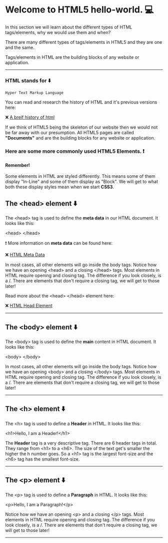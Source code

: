 # Welcome to HTML5 hello-world.  :computer:

In this section we will learn about the different types of HTML tags/elements, why we would use them and when?

There are many different types of tags/elements in HTML5 and they are one and the same.

Tags/elements in HTML are the building blocks of any website or application.

___

### HTML stands for   :arrow_down:
```
Hyper Text Markup Language
```

You can read and research the history of HTML and it's previous versions here:

:x: [A breif history of html](https://www.wired.com/1997/04/a-brief-history-of-html/)

If we think of HTML5 being the skeleton of our website then we would not be far away with our presumption.
All HTML5 pages are called <b>"Documents"</b> and are the building blocks for any website or application.

### Here are some more commonly used HTML5 Elements.   :heavy_exclamation_mark:

#### Remember!
Some elements in HTML are styled differently. This means some of them display "In-Line" and some of them display as "Block". We will get to what both these display styles mean when we start <b>CSS3</b>.

## The &#60;head&#62; element   :arrow_down:
The &#60;head&#62; tag is used to define the <b>meta data</b> in our HTML document. It looks like this:

&#60;head&#62; &#60;/head&#62;

:heavy_exclamation_mark: More information on <b>meta data</b> can be found here:

:x: [HTML Meta Data](https://developer.mozilla.org/en-US/docs/Learn/HTML/Introduction_to_HTML/The_head_metadata_in_HTML)

In most cases, all other elements will go inside the body tags.
Notice how we have an opening &#60;head&#62; and a closing &#60;/head&#62; tags. Most elements in HTML require opening and closing tag. The difference if you look closely, is a /.
There are elements that don't require a closing tag, we will get to those later!

Read more about the &#60;head&#62; &#60;/head&#62; element here:

:x: [HTML Head Element](https://developer.mozilla.org/en-US/docs/Web/HTML/Element/head)

___

## The &#60;body&#62; element   :arrow_down:
The &#60;body&#62; tag is used to define the <b>main</b> content in HTML document. It looks like this:

&#60;body&#62; &#60;/body&#62;

In most cases, all other elements will go inside the body tags.
Notice how we have an opening &#60;body&#62; and a closing &#60;/body&#62; tags. Most elements in HTML require opening and closing tag. The difference if you look closely, is a /.
There are elements that don't require a closing tag, we will get to those later!

___

## The &#60;h&#62; element   :arrow_down:
The &#60;h&#62; tag is used to define a <b>Header</b> in HTML. It looks like this:

&#60;h1&#62;Hello, I am a Header!&#60;/h1&#62;

The <b>Header</b> tag is a very descriptive tag. There are 6 header tags in total. They range from &#60;h1&#62; to a &#60;h6&#62;. The size of the text get's smaller the higher the h number goes. So a &#60;h1&#62; tag is the largest font-size and the &#60;h6&#62; tag has the smallest font-size.

___

## The &#60;p&#62; element   :arrow_down:
The &#60;p&#62; tag is used to define a <b>Paragraph</b> in HTML. It looks like this:

&#60;p&#62;Hello, I am a Paragraph!&#60;/p&#62;

Notice how we have an opening &#60;p&#62; and a closing &#60;/p&#62; tags. Most elements in HTML require opening and closing tag. The difference if you look closely, is a /.
There are elements that don't require a closing tag, we will get to those later!

___

